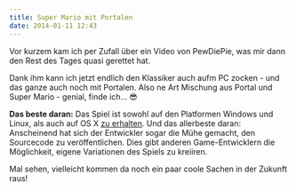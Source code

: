 ```yaml
---
title: Super Mario mit Portalen
date: 2014-01-11 12:43
---
```


Vor kurzem kam ich per Zufall über ein Video von PewDiePie, was mir dann den Rest des Tages quasi gerettet hat.

Dank ihm kann ich jetzt endlich den Klassiker auch aufm PC zocken - und das ganze auch noch mit Portalen. Also ne Art Mischung aus Portal und Super Mario - genial, finde ich... 😎

**Das beste daran:** Das Spiel ist sowohl auf den Platformen Windows und Linux, als auch auf OS X [zu erhalten][1]. Und das allerbeste daran: Anscheinend hat sich der Entwickler sogar die Mühe gemacht, den Sourcecode zu veröffentlichen. Dies gibt anderen Game-Entwicklern die Möglichkeit, eigene Variationen des Spiels zu kreiiren.

Mal sehen, vielleicht kommen da noch ein paar coole Sachen in der Zukunft raus!

[1]: http://stabyourself.net/mari0/